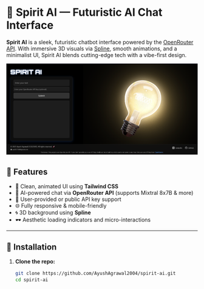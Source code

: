# 🌌 Spirit AI — Futuristic AI Chat Interface

**Spirit AI** is a sleek, futuristic chatbot interface powered by the [OpenRouter API](https://openrouter.ai). With immersive 3D visuals via [Spline](https://spline.design), smooth animations, and a minimalist UI, Spirit AI blends cutting-edge tech with a vibe-first design.

![screenshot](./Screenshot%202025-04-07%20220140.png)

## 🚀 Features

- 🎨 Clean, animated UI using **Tailwind CSS**
- 🤖 AI-powered chat via **OpenRouter API** (supports Mixtral 8x7B & more)
- 🧠 User-provided or public API key support
- 🌐 Fully responsive & mobile-friendly
- 🌀 3D background using **Spline**
- 🕶️ Aesthetic loading indicators and micro-interactions

---

## 🔧 Installation

1. **Clone the repo:**

   ```bash
   git clone https://github.com/AyushAgrawal2004/spirit-ai.git
   cd spirit-ai
